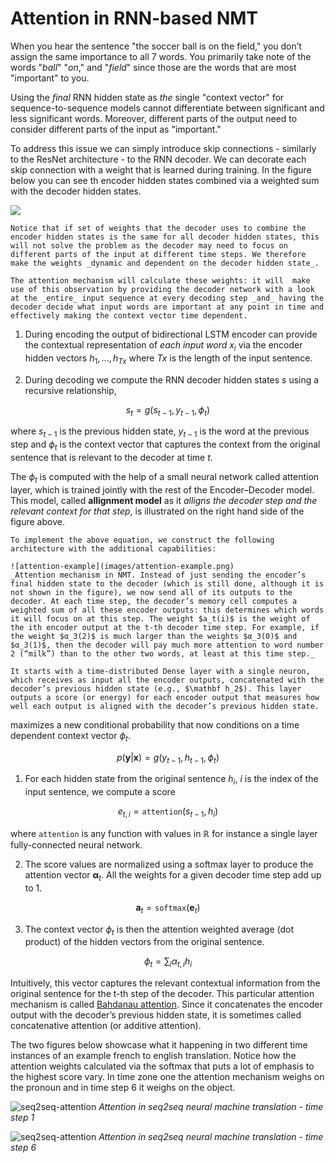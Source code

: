 # Attention in RNN-based NMT

When you hear the sentence "the soccer ball is on the field," you don’t assign the same importance to all 7 words. You primarily take note of the words "_ball_" "_on_," and "_field_" since those are the words that are most "important" to you.  

Using the _final_ RNN hidden state as _the_ single "context vector" for sequence-to-sequence models cannot differentiate between significant and less significant words. Moreover, different parts of the output need to consider different parts of the input as "important." 

To address this issue we can simply introduce skip connections - similarly to the ResNet architecture - to the RNN decoder. We can decorate each skip connection with a weight that is learned during training. In the figure below you can see th encoder hidden states combined via a weighted sum with the decoder hidden states.

![](images/simple-attention.png)

```{admonition} Important 
Notice that if set of weights that the decoder uses to combine the encoder hidden states is the same for all decoder hidden states, this will not solve the problem as the decoder may need to focus on different parts of the input at different time steps. We therefore make the weights _dynamic and dependent on the decoder hidden state_. 

The attention mechanism will calculate these weights: it will  make use of this observation by providing the decoder network with a look at the _entire_ input sequence at every decoding step _and_ having the decoder decide what input words are important at any point in time and effectively making the context vector time dependent.

```

1. During encoding the output of bidirectional LSTM encoder can provide the contextual representation of _each input word_ $x_i$ via the encoder hidden vectors $h_1, ..., h_{Tx}$ where $Tx$ is the length of the input sentence. 

2. During decoding we compute the RNN decoder hidden states $s$ using a recursive relationship,

$$s_t = g(s_{t-1}, y_{t-1}, \phi_t)$$

where $s_{t-1}$ is the previous hidden state, $y_{t-1}$ is the word at the previous step and $\phi_t$ is the context vector that captures the context from the original sentence that is relevant to the decoder at time $t$.  

The $\phi_t$ is computed with the help of a small neural network called attention layer, which is trained jointly with the rest of the Encoder–Decoder model. This model, called **allignment model** as it _alligns the decoder step and the relevant context for that step_, is illustrated on the right hand side of the figure above.

```{admonition} Example
To implement the above equation, we construct the following architecture with the additional capabilities:

![attention-example](images/attention-example.png)
_Attention mechanism in NMT. Instead of just sending the encoder’s final hidden state to the decoder (which is still done, although it is not shown in the figure), we now send all of its outputs to the decoder. At each time step, the decoder’s memory cell computes a weighted sum of all these encoder outputs: this determines which words it will focus on at this step. The weight $a_t(i)$ is the weight of the ith encoder output at the t-th decoder time step. For example, if the weight $α_3(2)$ is much larger than the weights $α_3(0)$ and $α_3(1)$, then the decoder will pay much more attention to word number 2 (“milk”) than to the other two words, at least at this time step._

It starts with a time-distributed Dense layer with a single neuron, which receives as input all the encoder outputs, concatenated with the decoder’s previous hidden state (e.g., $\mathbf h_2$). This layer outputs a score (or energy) for each encoder output that measures how well each output is aligned with the decoder’s previous hidden state. 

```

maximizes a new conditional probability that now conditions on a time dependent context vector $\phi_t$. 

$$p(\mathbf y | \mathbf x) = g(y_{t-1}, h_{t-1}, \phi_t)$$



1. For each hidden state from the original sentence $h_i$, $i$ is the index of the input sentence, we compute a score

$$e_{t,i} = \mathtt{attention}(s_{t−1}, h_i)$$

where $\mathtt{attention}$ is any function with values in $\mathbb R$ for instance a single layer fully-connected neural network. 

2. The score values are normalized  using a softmax layer to produce the attention vector $\mathbf α_t$.  All the weights for a given decoder time step add up to 1. 

$$\mathbf a_t = \mathtt{softmax}(\mathbf e_{t})$$

3. The context vector $\phi_t$ is then the attention weighted average (dot product) of the hidden vectors from the original sentence. 

$$ \phi_t = \sum_i \alpha_{t,i}h_i$$

Intuitively, this vector captures the relevant contextual information from the original sentence for the t-th step of the decoder. This particular attention mechanism is called [Bahdanau attention](https://arxiv.org/abs/1409.0473). Since it concatenates the encoder output with the decoder’s previous hidden state, it is sometimes called concatenative attention (or additive attention). 

The two figures below showcase what it happening in two different time instances of an example french to english translation. Notice how the attention weights calculated via the softmax that puts a lot of emphasis to the highest score vary. In time zone one the attention mechanism weighs on the pronoun and in time step 6 it weighs on the object. 

![seq2seq-attention](images/seq2seq-attention-step1.png)
*Attention in seq2seq neural machine translation - time step 1*

![seq2seq-attention](images/seq2seq-attention-step5.png)
*Attention in seq2seq neural machine translation - time step 6* 


